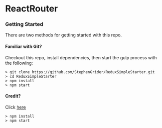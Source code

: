 # ReactRouter

### Getting Started

There are two methods for getting started with this repo.

#### Familiar with Git?
Checkout this repo, install dependencies, then start the gulp process with the following:

```
> git clone https://github.com/StephenGrider/ReduxSimpleStarter.git
> cd ReduxSimpleStarter
> npm install
> npm start
```

#### Credit?
Click [here](https://github.com/StephenGrider/ReactStarter/releases) 

```
> npm install
> npm start
```
